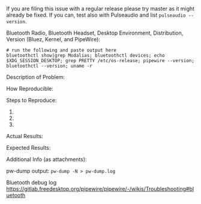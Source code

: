 If you are filing this issue with a regular release please try master as it might already be fixed.
If you can, test also with Pulseaudio and list `pulseaudio --version`.


Bluetooth Radio, Bluetooth Headset, Desktop Environment, Distribution, Version (Bluez, Kernel, and PipeWire):

```
# run the following and paste output here
bluetoothctl show|grep Modalias; bluetoothctl devices; echo $XDG_SESSION_DESKTOP; grep PRETTY /etc/os-release; pipewire --version; bluetoothctl --version; uname -r
```

Description of Problem:


How Reproducible:


Steps to Reproduce:


 1.
 2.
 3.


Actual Results:


Expected Results:


Additional Info (as attachments):

pw-dump output: `pw-dump -N > pw-dump.log`

Bluetooth debug log
https://gitlab.freedesktop.org/pipewire/pipewire/-/wikis/Troubleshooting#bluetooth
